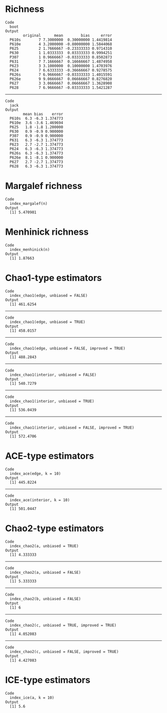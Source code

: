 # Richness

    Code
      boot
    Output
            original      mean        bias     error
      P610s        7 7.3000000  0.30000000 1.4419814
      P610e        4 3.2000000 -0.80000000 1.5844068
      P625         2 1.7666667 -0.23333333 0.9714310
      P630         1 1.0333333  0.03333333 0.9994251
      P307         1 0.9666667 -0.03333333 0.8502873
      P631         7 7.1666667  0.16666667 1.4874958
      P623         3 3.1000000  0.10000000 1.4703976
      P624         7 6.6333333 -0.36666667 0.9278575
      P626s        7 6.9666667 -0.03333333 1.4015591
      P626e        9 9.0666667  0.06666667 0.8276820
      P627         3 3.0666667  0.06666667 1.3628908
      P628         7 6.9666667 -0.03333333 1.5421287

---

    Code
      jack
    Output
            mean bias    error
      P610s  6.3 -6.3 1.374773
      P610e  3.6 -3.6 1.469694
      P625   1.8 -1.8 1.200000
      P630   0.9 -0.9 0.900000
      P307   0.9 -0.9 0.900000
      P631   6.3 -6.3 1.374773
      P623   2.7 -2.7 1.374773
      P624   6.3 -6.3 1.374773
      P626s  6.3 -6.3 1.374773
      P626e  8.1 -8.1 0.900000
      P627   2.7 -2.7 1.374773
      P628   6.3 -6.3 1.374773

# Margalef richness

    Code
      index_margalef(n)
    Output
      [1] 5.470981

# Menhinick richness

    Code
      index_menhinick(n)
    Output
      [1] 1.87663

# Chao1-type estimators

    Code
      index_chao1(edge, unbiased = FALSE)
    Output
      [1] 461.6254

---

    Code
      index_chao1(edge, unbiased = TRUE)
    Output
      [1] 458.0157

---

    Code
      index_chao1(edge, unbiased = FALSE, improved = TRUE)
    Output
      [1] 488.2843

---

    Code
      index_chao1(interior, unbiased = FALSE)
    Output
      [1] 540.7279

---

    Code
      index_chao1(interior, unbiased = TRUE)
    Output
      [1] 536.0439

---

    Code
      index_chao1(interior, unbiased = FALSE, improved = TRUE)
    Output
      [1] 572.4706

# ACE-type estimators

    Code
      index_ace(edge, k = 10)
    Output
      [1] 445.8224

---

    Code
      index_ace(interior, k = 10)
    Output
      [1] 501.0447

# Chao2-type estimators

    Code
      index_chao2(a, unbiased = TRUE)
    Output
      [1] 4.333333

---

    Code
      index_chao2(a, unbiased = FALSE)
    Output
      [1] 5.333333

---

    Code
      index_chao2(b, unbiased = FALSE)
    Output
      [1] 6

---

    Code
      index_chao2(c, unbiased = TRUE, improved = TRUE)
    Output
      [1] 4.052083

---

    Code
      index_chao2(c, unbiased = FALSE, improved = TRUE)
    Output
      [1] 4.427083

# ICE-type estimators

    Code
      index_ice(a, k = 10)
    Output
      [1] 5.6

